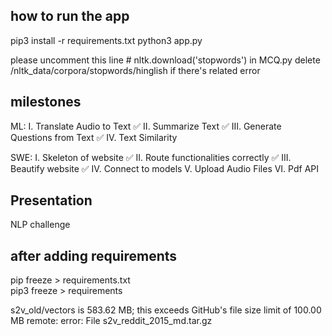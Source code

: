## how to run the app
pip3 install -r requirements.txt
python3 app.py

please uncomment this line # nltk.download('stopwords') in MCQ.py
delete /nltk_data/corpora/stopwords/hinglish if there's related error

## milestones
ML: 
I. Translate Audio to Text ✅
II. Summarize Text ✅
III. Generate Questions from Text ✅
IV. Text Similarity 

SWE:
I. Skeleton of website ✅
II. Route functionalities correctly ✅
III. Beautify website ✅
IV. Connect to models
V. Upload Audio Files
VI. Pdf API

## Presentation
NLP challenge

## after adding requirements
pip freeze > requirements.txt    
pip3 freeze > requirements

s2v_old/vectors is 583.62 MB; this exceeds GitHub's file size limit of 100.00 MB
remote: error: File s2v_reddit_2015_md.tar.gz 